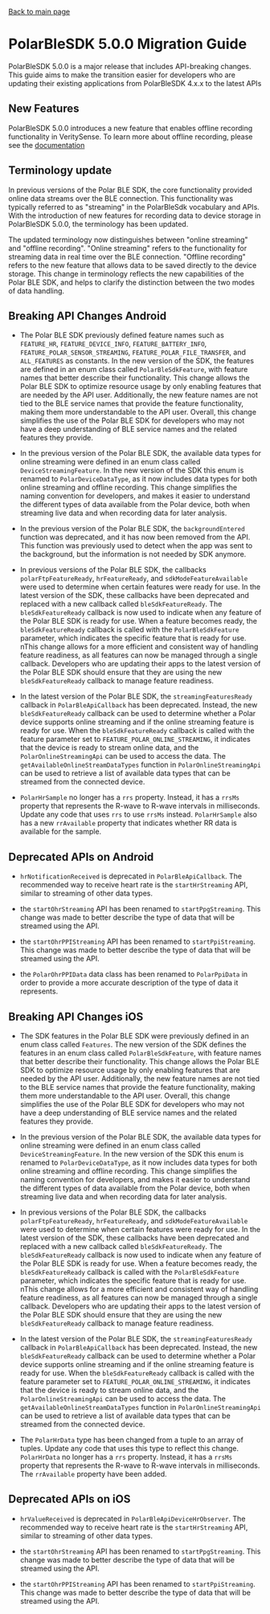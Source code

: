 [Back to main page](../README.md)

# PolarBleSDK 5.0.0 Migration Guide

PolarBleSDK 5.0.0 is a major release that includes API-breaking changes. This guide aims to make the transition easier for developers who are updating their existing applications from PolarBleSDK 4.x.x to the latest APIs

## New Features
PolarBleSDK 5.0.0 introduces a new feature that enables offline recording functionality in VeritySense. To learn more about offline recording, please see the [documentation](OfflineRecordingExplained.md)  

## Terminology update
In previous versions of the Polar BLE SDK, the core functionality provided online data streams over the BLE connection. This functionality was typically referred to as "streaming" in the PolarBleSdk vocabulary and APIs. With the introduction of new features for recording data to device storage in PolarBleSDK 5.0.0, the terminology has been updated.

The updated terminology now distinguishes between "online streaming" and "offline recording". "Online streaming" refers to the functionality for streaming data in real time over the BLE connection. "Offline recording" refers to the new feature that allows data to be saved directly to the device storage. This change in terminology reflects the new capabilities of the Polar BLE SDK, and helps to clarify the distinction between the two modes of data handling.

## Breaking API Changes Android
- The Polar BLE SDK previously defined feature names such as `FEATURE_HR`, `FEATURE_DEVICE_INFO`, `FEATURE_BATTERY_INFO`, `FEATURE_POLAR_SENSOR_STREAMING`, `FEATURE_POLAR_FILE_TRANSFER`, and `ALL_FEATURES` as constants. In the new version of the SDK, the features are defined in an enum class called `PolarBleSdkFeature`, with feature names that better describe their functionality. This change allows the Polar BLE SDK to optimize resource usage by only enabling features that are needed by the API user. Additionally, the new feature names are not tied to the BLE service names that provide the feature functionality, making them more understandable to the API user. Overall, this change simplifies the use of the Polar BLE SDK for developers who may not have a deep understanding of BLE service names and the related features they provide.

- In the previous version of the Polar BLE SDK, the available data types for online streaming were defined in an enum class called `DeviceStreamingFeature`.  In the new version of the SDK this enum is renamed to `PolarDeviceDataType`, as it now includes data types for both online streaming and offline recording. This change simplifies the naming convention for developers, and makes it easier to understand the different types of data available from the Polar device, both when streaming live data and when recording data for later analysis.

- In the previous version of the Polar BLE SDK, the `backgroundEntered` function was deprecated, and it has now been removed from the API. This function was previously used to detect when the app was sent to the background, but the information is not needed by SDK anymore. 

- In previous versions of the Polar BLE SDK, the callbacks `polarFtpFeatureReady`, `hrFeatureReady`, and `sdkModeFeatureAvailable` were used to determine when certain features were ready for use. In the latest version of the SDK, these callbacks have been deprecated and replaced with a new callback called `bleSdkFeatureReady`. The `bleSdkFeatureReady` callback is now used to indicate when any feature of the Polar BLE SDK is ready for use. When a feature becomes ready, the `bleSdkFeatureReady` callback is called with the `PolarBleSdkFeature` parameter, which indicates the specific feature that is ready for use. nThis change allows for a more efficient and consistent way of handling feature readiness, as all features can now be managed through a single callback. Developers who are updating their apps to the latest version of the Polar BLE SDK should ensure that they are using the new `bleSdkFeatureReady` callback to manage feature readiness.

- In the latest version of the Polar BLE SDK, the `streamingFeaturesReady` callback in `PolarBleApiCallback` has been deprecated. Instead, the new `bleSdkFeatureReady` callback can be used to determine whether a Polar device supports online streaming and if the online streaming feature is ready for use. When the `bleSdkFeatureReady` callback is called with the feature parameter set to `FEATURE_POLAR_ONLINE_STREAMING`, it indicates that the device is ready to stream online data, and the `PolarOnlineStreamingApi` can be used to access the data. The `getAvailableOnlineStreamDataTypes` function in `PolarOnlineStreamingApi` can be used to retrieve a list of available data types that can be streamed from the connected device.

- `PolarHrSample` no longer has a `rrs` property. Instead, it has a `rrsMs` property that represents the R-wave to R-wave intervals in milliseconds. Update any code that uses `rrs` to use `rrsMs` instead. `PolarHrSample` also has a new `rrAvailable` property that indicates whether RR data is available for the sample.

## Deprecated APIs on Android

- `hrNotificationReceived` is deprecated in `PolarBleApiCallback`. The recommended way to receive heart rate is the `startHrStreaming` API, similar to streaming of other data types.

- the `startOhrStreaming` API has been renamed to `startPpgStreaming`. This change was made to better describe the type of data that will be streamed using the API.

- the `startOhrPPIStreaming` API has been renamed to `startPpiStreaming`. This change was made to better describe the type of data that will be streamed using the API.

- the `PolarOhrPPIData` data class has been renamed to `PolarPpiData` in order to provide a more accurate description of the type of data it represents.


## Breaking API Changes iOS
- The SDK features in the Polar BLE SDK were previously defined in an enum class called `Features`. The new version of the SDK defines the features in an enum class called `PolarBleSdkFeature`, with feature names that better describe their functionality. This change allows the Polar BLE SDK to optimize resource usage by only enabling features that are needed by the API user. Additionally, the new feature names are not tied to the BLE service names that provide the feature functionality, making them more understandable to the API user. Overall, this change simplifies the use of the Polar BLE SDK for developers who may not have a deep understanding of BLE service names and the related features they provide.

- In the previous version of the Polar BLE SDK, the available data types for online streaming were defined in an enum class called `DeviceStreamingFeature`. In the new version of the SDK this enum is renamed to `PolarDeviceDataType`, as it now includes data types for both online streaming and offline recording. This change simplifies the naming convention for developers, and makes it easier to understand the different types of data available from the Polar device, both when streaming live data and when recording data for later analysis.

- In previous versions of the Polar BLE SDK, the callbacks `polarFtpFeatureReady`, `hrFeatureReady`, and `sdkModeFeatureAvailable` were used to determine when certain features were ready for use. In the latest version of the SDK, these callbacks have been deprecated and replaced with a new callback called `bleSdkFeatureReady`. The `bleSdkFeatureReady` callback is now used to indicate when any feature of the Polar BLE SDK is ready for use. When a feature becomes ready, the `bleSdkFeatureReady` callback is called with the `PolarBleSdkFeature` parameter, which indicates the specific feature that is ready for use. nThis change allows for a more efficient and consistent way of handling feature readiness, as all features can now be managed through a single callback. Developers who are updating their apps to the latest version of the Polar BLE SDK should ensure that they are using the new `bleSdkFeatureReady` callback to manage feature readiness.

- In the latest version of the Polar BLE SDK, the `streamingFeaturesReady` callback in `PolarBleApiCallback` has been deprecated. Instead, the new `bleSdkFeatureReady` callback can be used to determine whether a Polar device supports online streaming and if the online streaming feature is ready for use. When the `bleSdkFeatureReady` callback is called with the feature parameter set to `FEATURE_POLAR_ONLINE_STREAMING`, it indicates that the device is ready to stream online data, and the `PolarOnlineStreamingApi` can be used to access the data. The `getAvailableOnlineStreamDataTypes` function in `PolarOnlineStreamingApi` can be used to retrieve a list of available data types that can be streamed from the connected device.

- The `PolarHrData` type has been changed from a tuple to an array of tuples. Update any code that uses this type to reflect this change. `PolarHrData` no longer has a `rrs` property. Instead, it has a `rrsMs` property that represents the R-wave to R-wave intervals in milliseconds. The `rrAvailable` property have been added. 

## Deprecated APIs on iOS

- `hrValueReceived` is deprecated in `PolarBleApiDeviceHrObserver`. The recommended way to receive heart rate is the `startHrStreaming` API, similar to streaming of other data types.

- the `startOhrStreaming` API has been renamed to `startPpgStreaming`. This change was made to better describe the type of data that will be streamed using the API.

- the `startOhrPPIStreaming` API has been renamed to `startPpiStreaming`. This change was made to better describe the type of data that will be streamed using the API.
